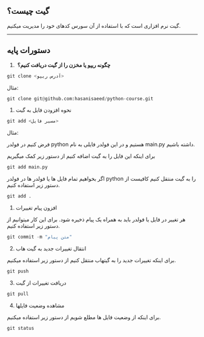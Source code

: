 ## گیت چیست؟

گیت نرم افزاری است که با استفاده از آن سورس کدهای خود را مدیریت میکنیم.

---

## دستورات پایه

1.   **چگونه ریپو یا مخزن را از گیت دریافت کنیم؟**

```python
git clone <آدرس ریپو>
```

مثال:

```python
git clone git@github.com:hasanisaeed/python-course.git
```

1.  نحوه افزودن فایل به گیت

```python
git add <مسیر فایل>
```

مثال:

فرض کنیم در فولدر python هستیم و در این فولدر فایلی به نام main.py داشته باشیم.

برای اینکه این فایل را به گیت اضافه کنیم از دستور زیر کمک میگیریم

```python
git add main.py
```

اگر بخواهیم تمام فایل ها یا فولدر ها در فولدر python را به گیت منتقل کنیم کافیست از دستور زیر استفاده کنیم.

```python
git add .
```

1.  افزون پیام تغییرات

هر تغییر در فایل یا فولدر باید به همراه یک پیام ذخیره شود. برای این کار میتوانیم از دستور زیر استفاده کنیم.

```python
git commit -m "متن پیام"
```

2.  انتقال تغییرات جدید به گیت هاب

برای اینکه تغییرات جدید را به گیتهاب منتقل کنیم از دستور زیر استفاده میکنیم.

```python
git push
```

3.  دریافت تغییرات از گیت

```python
git pull
```

4.  مشاهده وضعیت فایلها

برای اینکه از وضعیت فایل ها مطلع شویم از دستور زیر استفاده میکنیم.

```python
git status
```